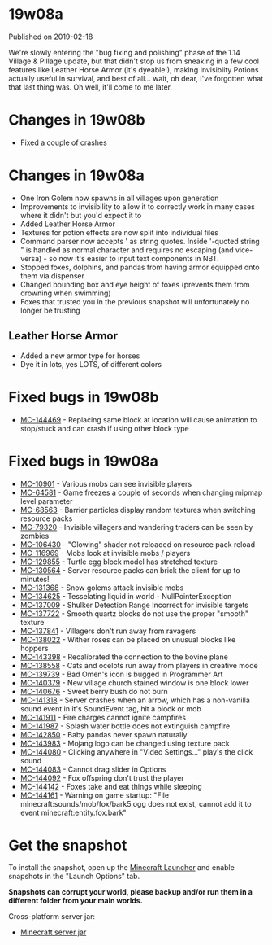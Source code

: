 # 19w08a
Published on 2019-02-18

We're slowly entering the "bug fixing and polishing" phase of the 1.14 Village
& Pillage update, but that didn't stop us from sneaking in a few cool features
like Leather Horse Armor (it's dyeable!), making Invisiblity Potions actually
useful in survival, and best of all... wait, oh dear, I've forgotten what that
last thing was. Oh well, it'll come to me later.

# Changes in 19w08b

  * Fixed a couple of crashes

# Changes in 19w08a

  * One Iron Golem now spawns in all villages upon generation
  * Improvements to invisibility to allow it to correctly work in many cases where it didn't but you'd expect it to
  * Added Leather Horse Armor
  * Textures for potion effects are now split into individual files
  * Command parser now accepts ' as string quotes. Inside '-quoted string " is handled as normal character and requires no escaping (and vice-versa) - so now it's easier to input text components in NBT.
  * Stopped foxes, dolphins, and pandas from having armor equipped onto them via dispenser
  * Changed bounding box and eye height of foxes (prevents them from drowning when swimming)
  * Foxes that trusted you in the previous snapshot will unfortunately no longer be trusting

## Leather Horse Armor

  * Added a new armor type for horses
  * Dye it in lots, yes LOTS, of different colors

# Fixed bugs in 19w08b

  * [MC-144469](https://bugs.mojang.com/browse/MC-144469) \- Replacing same block at location will cause animation to stop/stuck and can crash if using other block type

# Fixed bugs in 19w08a

  * [MC-10901](https://bugs.mojang.com/browse/MC-10901) \- Various mobs can see invisible players
  * [MC-64581](https://bugs.mojang.com/browse/MC-64581) \- Game freezes a couple of seconds when changing mipmap level parameter
  * [MC-68563](https://bugs.mojang.com/browse/MC-68563) \- Barrier particles display random textures when switching resource packs
  * [MC-79320](https://bugs.mojang.com/browse/MC-79320) \- Invisible villagers and wandering traders can be seen by zombies
  * [MC-106430](https://bugs.mojang.com/browse/MC-106430) \- "Glowing" shader not reloaded on resource pack reload
  * [MC-116969](https://bugs.mojang.com/browse/MC-116969) \- Mobs look at invisible mobs / players
  * [MC-129855](https://bugs.mojang.com/browse/MC-129855) \- Turtle egg block model has stretched texture
  * [MC-130564](https://bugs.mojang.com/browse/MC-130564) \- Server resource packs can brick the client for up to minutes!
  * [MC-131368](https://bugs.mojang.com/browse/MC-131368) \- Snow golems attack invisible mobs
  * [MC-134625](https://bugs.mojang.com/browse/MC-134625) \- Tesselating liquid in world - NullPointerException
  * [MC-137009](https://bugs.mojang.com/browse/MC-137009) \- Shulker Detection Range Incorrect for invisible targets
  * [MC-137722](https://bugs.mojang.com/browse/MC-137722) \- Smooth quartz blocks do not use the proper "smooth" texture
  * [MC-137841](https://bugs.mojang.com/browse/MC-137841) \- Villagers don't run away from ravagers
  * [MC-138022](https://bugs.mojang.com/browse/MC-138022) \- Wither roses can be placed on unusual blocks like hoppers
  * [MC-143398](https://bugs.mojang.com/browse/MC-143398) \- Recalibrated the connection to the bovine plane
  * [MC-138558](https://bugs.mojang.com/browse/MC-138558) \- Cats and ocelots run away from players in creative mode
  * [MC-139739](https://bugs.mojang.com/browse/MC-139739) \- Bad Omen's icon is bugged in Programmer Art
  * [MC-140379](https://bugs.mojang.com/browse/MC-140379) \- New village church stained window is one block lower
  * [MC-140676](https://bugs.mojang.com/browse/MC-140676) \- Sweet berry bush do not burn
  * [MC-141318](https://bugs.mojang.com/browse/MC-141318) \- Server crashes when an arrow, which has a non-vanilla sound event in it's SoundEvent tag, hit a block or mob
  * [MC-141911](https://bugs.mojang.com/browse/MC-141911) \- Fire charges cannot ignite campfires
  * [MC-141987](https://bugs.mojang.com/browse/MC-141987) \- Splash water bottle does not extinguish campfire
  * [MC-142850](https://bugs.mojang.com/browse/MC-142850) \- Baby pandas never spawn naturally
  * [MC-143983](https://bugs.mojang.com/browse/MC-143983) \- Mojang logo can be changed using texture pack
  * [MC-144080](https://bugs.mojang.com/browse/MC-144080) \- Clicking anywhere in "Video Settings..." play's the click sound
  * [MC-144083](https://bugs.mojang.com/browse/MC-144083) \- Cannot drag slider in Options
  * [MC-144092](https://bugs.mojang.com/browse/MC-144092) \- Fox offspring don't trust the player
  * [MC-144142](https://bugs.mojang.com/browse/MC-144142) \- Foxes take and eat things while sleeping
  * [MC-144161](https://bugs.mojang.com/browse/MC-144161) \- Warning on game startup: "File minecraft:sounds/mob/fox/bark5.ogg does not exist, cannot add it to event minecraft:entity.fox.bark"

# Get the snapshot

To install the snapshot, open up the [Minecraft
Launcher](https://minecraft.net/download) and enable snapshots in the "Launch
Options" tab.

**Snapshots can corrupt your world, please backup and/or run them in a
different folder from your main worlds.**

Cross-platform server jar:

  * [Minecraft server jar](https://launcher.mojang.com/v1/objects/045006b74b84a8e04e0e6e0c89c8069c9476938f/server.jar)


